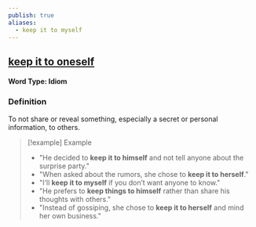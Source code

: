 ```yaml
---
publish: true
aliases:
  - keep it to myself
---
```


## [keep it to oneself](https://dictionary.cambridge.org/dictionary/english/keep-it-to-oneself)
#### Word Type: Idiom

### Definition
To not share or reveal something, especially a secret or personal information, to others.

> [!example] Example
> 
> - "He decided to **keep it to himself** and not tell anyone about the surprise party."
> - "When asked about the rumors, she chose to **keep it to herself**."
> - "I’ll **keep it to myself** if you don’t want anyone to know."
> - "He prefers to **keep things to himself** rather than share his thoughts with others."
> - "Instead of gossiping, she chose to **keep it to herself** and mind her own business."
